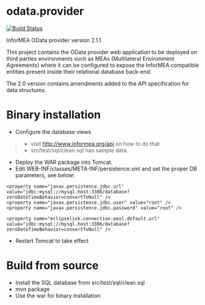 odata.provider
==============

[![Build Status](http://ci.edw.ro/buildStatus/icon?job=informea.odata.provider)](http://ci.edw.ro/job/informea.odata.provider/)

InforMEA OData provider version 2.1.1

This project contains the OData provider web application to be deployed on third parties environments such as MEAs (Multilateral Environment Agreements) where it can be configured to expose the InforMEA compatible entities present inside their relational database back-end.

The 2.0 version contains amendments added to the API specification for data structures.


Binary installation
===================

* Configure the database views

> * visit http://www.informea.org/api on how to do that 
> * src/test/sql/clean.sql has sample data.

* Deploy the WAR package into Tomcat.
* Edit WEB-INF/classes/META-INF/persistence.xml and set the proper DB parameters, see below:

```
<property name="javax.persistence.jdbc.url" value="jdbc:mysql://mysql.host:3306/database?zeroDateTimeBehavior=convertToNull" />
<property name="javax.persistence.jdbc.user" value="root" />
<property name="javax.persistence.jdbc.password" value="root" />

<property name="eclipselink.connection-pool.default.url" value="jdbc:mysql://mysql.host:3306/database?zeroDateTimeBehavior=convertToNull" />
```


* Restart Tomcat to take effect

Build from source
=================

* Install the SQL database from src/test/sql/clean.sql
* mvn package
* Use the war for binary installation


